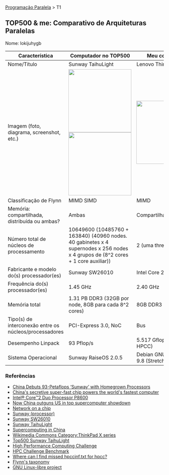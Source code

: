 [Programação Paralela](https://github.com/AndreaInfUFSM/elc139-2018a) > T1

TOP500 & me: Comparativo de Arquiteturas Paralelas
--------------------------------------------------

Nome: lokijuhygb

| Característica                                            | Computador no TOP500  | Meu computador  |
| --------------------------------------------------------- | --------------------- | --------------- |
| Nome/Título                                               | Sunway TaihuLight     | Lenovo ThinkPad X200 |
| Imagem (foto, diagrama, screenshot, etc.)                 | <img src="https://6lli539m39y3hpkelqsm3c2fg-wpengine.netdna-ssl.com/wp-content/uploads/2016/06/Sunway-TaihuLight-System-2016-768x343.png" width="200"> <img src="https://6lli539m39y3hpkelqsm3c2fg-wpengine.netdna-ssl.com/wp-content/uploads/2016/06/Sunway-TaihuLight-basic-layout-of-a-node.png" width="200"> | <img src="https://upload.wikimedia.org/wikipedia/commons/1/17/Libreboot_on_Lenovo_Thinkpad_x200.jpg" width="200"> |
| Classificação de Flynn                                    | MIMD SIMD             | MIMD |
| Memória: compartilhada, distribuída ou ambas?             | Ambas                 | Compartilhada |
| Número total de núcleos de processamento                  | 10649600 (10485760 + 163840) (40960 nodes. 40 gabinetes x 4 supernodes x 256 nodes x 4 grupos de (8^2 cores + 1 core auxiliar)) | 2 (uma thread por core) |
| Fabricante e modelo do(s) processador(es)                 | Sunway SW26010        | Intel Core 2 Duo P8600 |
| Frequência do(s) processador(es)                          | 1.45 GHz              | 2.40 GHz |
| Memória total                                             | 1.31 PB DDR3 (32GB por node, 8GB para cada 8^2 cores) | 8GB DDR3 1333 MHz |
| Tipo(s) de interconexão entre os núcleos/processadores    | PCI-Express 3.0, NoC  | Bus |
| Desempenho Linpack                                        | 93 Pflop/s            | 5.517 Gflop/s  (Pacote HPCC) |
| Sistema Operacional                                       | Sunway RaiseOS 2.0.5  | Debian GNU/Linux-libre 9.8 (Stretch) |

### Referências
- [China Debuts 93-Petaflops ‘Sunway’ with Homegrown Processors](https://www.hpcwire.com/2016/06/19/china-125-petaflops-sunway/)
- [China's secretive super-fast chip powers the world's fastest computer](https://www.cio.com/article/3086104/chinas-secretive-super-fast-chip-powers-the-worlds-fastest-computer.html)
- [Intel® Core™2 Duo Processor P8600](https://ark.intel.com/content/www/us/en/ark/products/35568/intel-core-2-duo-processor-p8600-3m-cache-2-40-ghz-1066-mhz-fsb.html)
- [Now China outguns US in top supercomputer showdown](https://www.zdnet.com/article/now-china-outguns-us-in-top-supercomputer-showdown/)
- [Network on a chip](https://en.wikipedia.org/wiki/Network_on_a_chip)
- [Sunway (processor)](https://en.wikipedia.org/wiki/Sunway_(processor))
- [Sunway SW26010](https://en.wikipedia.org/wiki/Sunway_SW26010)
- [Sunway TaihuLight](https://en.wikipedia.org/wiki/Sunway_TaihuLight)
- [Supercomputing in China](https://en.wikipedia.org/wiki/Supercomputing_in_China)
- [Wikimedia Commons Category:ThinkPad X series](https://commons.wikimedia.org/wiki/Category:ThinkPad_X_series)
- [Top500 Sunway TaihuLight](https://top500.org/system/178764)
- [High Performance Computing Challenge](http://icl.cs.utk.edu/hpcc/)
- [HPC Challenge Benchmark](https://en.wikipedia.org/wiki/HPC_Challenge_Benchmark)
- [Where can I find missed hpccinf.txt for hpcc?](https://askubuntu.com/questions/1052180/where-can-i-find-missed-hpccinf-txt-for-hpcc)
- [Flynn's taxonomy](https://en.wikipedia.org/wiki/Flynn%27s_taxonomy)
- [GNU Linux-libre project](https://www.fsfla.org/ikiwiki/selibre/linux-libre/)
